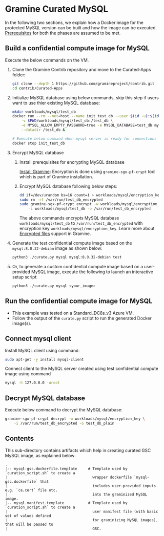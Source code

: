 # Gramine Curated MySQL
In the following two sections, we explain how a Docker image for the protected MySQL version can
be built and how the image can be executed.
[Prerequisites](https://github.com/gramineproject/contrib/tree/master/Curated-Apps/README.md) for
both the phases are assumed to be met.

## Build a confidential compute image for MySQL
Execute the below commands on the VM.

1. Clone the Gramine Contrib repository and move to the Curated-Apps folder:
   ```sh
   git clone --depth 1 https://github.com/gramineproject/contrib.git
   cd contrib/Curated-Apps
   ```

2. Initialize MySQL database using below commands, skip this step if users want to use thier
   existing MySQL database:
   ```sh
   mkdir workloads/mysql/test_db
   docker run --rm --net=host --name init_test_db --user $(id -u):$(id -g) \
       -v $PWD/workloads/mysql/test_db:/test_db \
       -e MYSQL_ALLOW_EMPTY_PASSWORD=true -e MYSQL_DATABASE=test_db mysql:8.0.32-debian \
       --datadir /test_db &

   # Execute below command when mysql server is ready for connections after database initialization
   docker stop init_test_db
   ```

3. Encrypt MySQL database

   1. Install prerequisites for encrypting MySQL database

      [Install Gramine](https://gramine.readthedocs.io/en/latest/quickstart.html#install-gramine): Encryption is done using `gramine-sgx-pf-crypt` tool which is part of Gramine installation.

   2. Encrypt MySQL database following below steps:
      ```sh
      dd if=/dev/urandom bs=16 count=1 > workloads/mysql/encryption_key
      sudo rm -rf /var/run/test_db_encrypted
      sudo gramine-sgx-pf-crypt encrypt -w workloads/mysql/encryption_key \
          -i workloads/mysql/test_db -o /var/run/test_db_encrypted
      ```
      The above commands encrypts MySQL database `workloads/mysql/test_db` to
      `/var/run/test_db_encrypted` with encryption key `workloads/mysql/encryption_key`.
      Learn more about [Encrypted files](https://gramine.readthedocs.io/en/stable/manifest-syntax.html#encrypted-files) support in Gramine.

4. Generate the test confidential compute image based on the `mysql:8.0.32-debian` image as shown
      below:
      ```sh
      python3 ./curate.py mysql mysql:8.0.32-debian test
      ```

5. Or, to generate a custom confidential compute image based on a user-provided MySQL image,
   execute the following to launch an interactive setup script:
   ```sh
   python3 ./curate.py mysql <your_image>
   ```

## Run the confidential compute image for MySQL

- This example was tested on a Standard_DC8s_v3 Azure VM.
- Follow the output of the `curate.py` script to run the generated Docker image(s).

## Connect mysql client

   Install MySQL client using command:
   ```sh
   sudo apt-get -y install mysql-client
   ```

   Connect client to the MySQL server created using test confidential compute image using command
   ```sh
   mysql -h 127.0.0.0 -uroot
   ```

## Decrypt MySQL database

   Execute below command to decrypt the MySQL database:
   ```sh
   gramine-sgx-pf-crypt decrypt -w workloads/mysql/encryption_key \
       -i /var/run/test_db_encrypted -o test_db_plain
   ```

## Contents
This sub-directory contains artifacts which help in creating curated GSC MySQL image, as explained
below:

    .
    |-- mysql-gsc.dockerfile.template     # Template used by `curation_script.sh` to create a
    |                                       wrapper dockerfile `mysql-gsc.dockerfile` that
    |                                       includes user-provided inputs e.g. `ca.cert` file etc.
    |                                       into the graminized MySQL image.
    |-- mysql.manifest.template           # Template used by `curation_script.sh` to create a
    |                                       user manifest file (with basic set of values defined
    |                                       for graminizing MySQL images), that will be passed to
    |                                       GSC.
